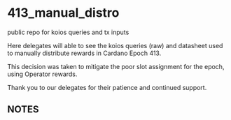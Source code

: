 # 413_manual_distro
public repo for koios queries and tx inputs


Here delegates will able to see the koios queries (raw) and datasheet used to manually distribute rewards in Cardano Epoch 413.

This decision was taken to mitigate the poor slot assignment for the epoch, using Operator rewards.

Thank you to our delegates for their patience and continued support.

## NOTES
